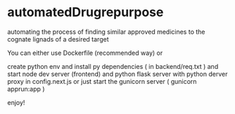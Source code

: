 # automatedDrugrepurpose
automating the process of finding similar approved medicines to the cognate lignads of a desired target



You can either use Dockerfile (recommended way) or

create python env and install py dependencies ( in backend/req.txt )
  and start node dev server (frontend) and python flask server with python derver proxy in config.next.js
  or just start the gunicorn server ( gunicorn apprun:app )

enjoy!
